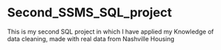 # Second_SSMS_SQL_project

This is my second SQL project in which I have applied my Knowledge of data cleaning, made with real data from Nashville Housing
